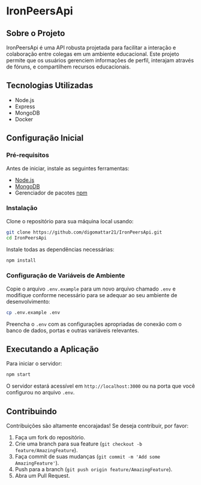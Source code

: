 # IronPeersApi

## Sobre o Projeto
IronPeersApi é uma API robusta projetada para facilitar a interação e colaboração entre colegas em um ambiente educacional. Este projeto permite que os usuários gerenciem informações de perfil, interajam através de fóruns, e compartilhem recursos educacionais.

## Tecnologias Utilizadas
- Node.js
- Express
- MongoDB
- Docker

## Configuração Inicial

### Pré-requisitos
Antes de iniciar, instale as seguintes ferramentas:
- [Node.js](https://nodejs.org/en/download/)
- [MongoDB](https://www.mongodb.com/try/download/community)
- Gerenciador de pacotes [npm](https://www.npmjs.com/get-npm)

### Instalação
Clone o repositório para sua máquina local usando:
```bash
git clone https://github.com/digomattar21/IronPeersApi.git
cd IronPeersApi
```

Instale todas as dependências necessárias:
```bash
npm install
```

### Configuração de Variáveis de Ambiente
Copie o arquivo `.env.example` para um novo arquivo chamado `.env` e modifique conforme necessário para se adequar ao seu ambiente de desenvolvimento:
```bash
cp .env.example .env
```

Preencha o `.env` com as configurações apropriadas de conexão com o banco de dados, portas e outras variáveis relevantes.

## Executando a Aplicação

Para iniciar o servidor:
```bash
npm start
```

O servidor estará acessível em `http://localhost:3000` ou na porta que você configurou no arquivo `.env`.

## Contribuindo
Contribuições são altamente encorajadas! Se deseja contribuir, por favor:
1. Faça um fork do repositório.
2. Crie uma branch para sua feature (`git checkout -b feature/AmazingFeature`).
3. Faça commit de suas mudanças (`git commit -m 'Add some AmazingFeature'`).
4. Push para a branch (`git push origin feature/AmazingFeature`).
5. Abra um Pull Request.
